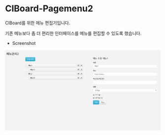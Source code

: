# CIBoard-Pagemenu2

CIBoard를 위한 메뉴 편집기입니다. 

기존 메뉴보다 좀 더 편리한 인터페이스를 메뉴를 편집할 수 있도록 했습니다. 


- Screenshot

<img src="./screenshot.png" width="" height=""></img> 

